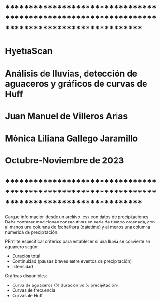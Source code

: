 # *********************************************************************************************
# HyetiaScan
# Análisis de lluvias, detección de aguaceros y gráficos de curvas de Huff
# Juan Manuel de Villeros Arias
# Mónica Liliana Gallego Jaramillo
# Octubre-Noviembre de 2023
# *********************************************************************************************

Cargue información desde un archivo .csv con datos de precipitaciones. 
Debe contener mediciones consecutivas en serie de tiempo ordenada, con 
al menos una columna de fecha/hora (datetime) y al menos una columna 
numérica de precipitación.

PErmite especificar criterios para establecer si una lluvia se convierte en aguacero según:
- Duración total
- Continuidad (pausas breves entre eventos de precipitación)
- Intensidad

Gráficas disponibles:

- Curva de aguaceros (% duración vs % precipitación)
- Curvas de frecuencia
- Curvas de Huff
